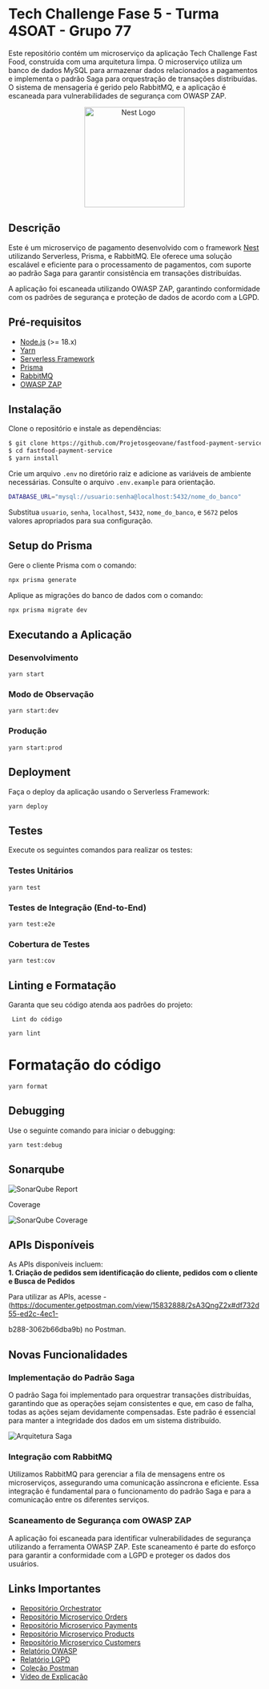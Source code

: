 # Tech Challenge Fase 5 - Turma 4SOAT - Grupo 77

Este repositório contém um microserviço da aplicação Tech Challenge Fast Food, construída com uma arquitetura limpa. O microserviço utiliza um banco de dados MySQL para armazenar dados relacionados a pagamentos e implementa o padrão Saga para orquestração de transações distribuídas. O sistema de mensageria é gerido pelo RabbitMQ, e a aplicação é escaneada para vulnerabilidades de segurança com OWASP ZAP.

<p align="center">
  <a href="http://nestjs.com/" target="blank"><img src="https://nestjs.com/img/logo-small.svg" width="200" alt="Nest Logo" /></a>
</p>

## Descrição

Este é um microserviço de pagamento desenvolvido com o framework [Nest](https://github.com/nestjs/nest) utilizando Serverless, Prisma, e RabbitMQ. Ele oferece uma solução escalável e eficiente para o processamento de pagamentos, com suporte ao padrão Saga para garantir consistência em transações distribuídas.

A aplicação foi escaneada utilizando OWASP ZAP, garantindo conformidade com os padrões de segurança e proteção de dados de acordo com a LGPD.

## Pré-requisitos

- [Node.js](https://nodejs.org/) (>= 18.x)
- [Yarn](https://yarnpkg.com/)
- [Serverless Framework](https://www.serverless.com/)
- [Prisma](https://www.prisma.io/)
- [RabbitMQ](https://www.rabbitmq.com/)
- [OWASP ZAP](https://www.zaproxy.org/)

## Instalação

Clone o repositório e instale as dependências:

```bash
$ git clone https://github.com/Projetosgeovane/fastfood-payment-service.git
$ cd fastfood-payment-service
$ yarn install
```
Crie um arquivo `.env` no diretório raiz e adicione as variáveis de ambiente necessárias. Consulte o arquivo `.env.example` para orientação.

```bash
DATABASE_URL="mysql://usuario:senha@localhost:5432/nome_do_banco"
```
Substitua `usuario`, `senha`, `localhost`, `5432`, `nome_do_banco`, e `5672` pelos valores apropriados para sua configuração.

## Setup do Prisma

Gere o cliente Prisma com o comando:

```bash
npx prisma generate
```
Aplique as migrações do banco de dados com o comando:
```bash
npx prisma migrate dev
```

## Executando a Aplicação

### Desenvolvimento
```
yarn start
```

### Modo de Observação

`yarn start:dev`


### Produção

`yarn start:prod`


## Deployment

Faça o deploy da aplicação usando o Serverless Framework:

`yarn deploy`


## Testes

Execute os seguintes comandos para realizar os testes:

### Testes Unitários

`yarn test`


### Testes de Integração (End-to-End)

`yarn test:e2e`


### Cobertura de Testes

`yarn test:cov`


## Linting e Formatação

Garanta que seu código atenda aos padrões do projeto:

` Lint do código`


`yarn lint`


# Formatação do código

`yarn format`


## Debugging

Use o seguinte comando para iniciar o debugging:

`yarn test:debug`

## Sonarqube

![SonarQube Report](https://github.com/Projetosgeovane/fastfood-payment-service/blob/main/img/sonar.png?raw=true)

Coverage

![SonarQube Coverage](https://github.com/Projetosgeovane/fastfood-payment-service/blob/main/img/coverage.png?raw=true)


## APIs Disponíveis

As APIs disponíveis incluem:  
**1. Criação de pedidos sem identificação do cliente, pedidos com o cliente e Busca de Pedidos**

Para utilizar as APIs, acesse - (https://documenter.getpostman.com/view/15832888/2sA3QngZ2x#df732d55-ed2c-4ec1-

b288-3062b66dba9b) no Postman.

## Novas Funcionalidades

### Implementação do Padrão Saga

O padrão Saga foi implementado para orquestrar transações distribuídas, garantindo que as operações sejam consistentes e que, em caso de falha, todas as ações sejam devidamente compensadas. Este padrão é essencial para manter a integridade dos dados em um sistema distribuído.

![Arquitetura Saga](https://github.com/Projetosgeovane/fastfood-product-service/blob/main/Arquitetura%20Saga.jpg)

### Integração com RabbitMQ

Utilizamos RabbitMQ para gerenciar a fila de mensagens entre os microserviços, assegurando uma comunicação assíncrona e eficiente. Essa integração é fundamental para o funcionamento do padrão Saga e para a comunicação entre os diferentes serviços.

### Scaneamento de Segurança com OWASP ZAP

A aplicação foi escaneada para identificar vulnerabilidades de segurança utilizando a ferramenta OWASP ZAP. Este scaneamento é parte do esforço para garantir a conformidade com a LGPD e proteger os dados dos usuários.

## Links Importantes

-  [Repositório Orchestrator](https://github.com/Projetosgeovane/orchestrator)
-   [Repositório Microserviço Orders](https://github.com/Projetosgeovane/fastfood-order-service)
-   [Repositório Microserviço Payments](https://github.com/Projetosgeovane/fastfood-payment-service)
-   [Repositório Microserviço Products](https://github.com/Projetosgeovane/fastfood-product-service)
-   [Repositório Microserviço Customers](https://github.com/Projetosgeovane/fastfood-customer-service)
-   [Relatório OWASP](https://onedrive.live.com/?cid=F8DA2A1BC167CE49&id=F8DA2A1BC167CE49%21s066b0f4e125047bdadf944785ec3deea&parId=F8DA2A1BC167CE49%21sa0f22f73ccaf41f78c5d26d78a5b12e9&o=OneUp)
-  [Relatório LGPD](https://onedrive.live.com/:w:/g/personal/F8DA2A1BC167CE49/EfY4JP2nesJPo5lvVjqSXF4BTHVX4nOzUkhEa4Ssp1SbPg?resid=F8DA2A1BC167CE49!sfd2438f67aa74fc2a3996f563a925c5e&ithint=file%2Cdocx&e=4%3AtSxA7s&sharingv2=true&fromShare=true&at=9&wdOrigin=OWA.LINK&wdPreviousSession=f89075b6-2395-41ab-aed0-37e7bb080a5a&migratedtospo=true&redeem=aHR0cHM6Ly8xZHJ2Lm1zL3cvYy9mOGRhMmExYmMxNjdjZTQ5L0VmWTRKUDJuZXNKUG81bHZWanFTWEY0QlRIVlg0bk96VWtoRWE0U3NwMVNiUGc_ZT00OnRTeEE3cyZzaGFyaW5ndjI9dHJ1ZSZmcm9tU2hhcmU9dHJ1ZSZhdD05JndkT3JpZ2luPU9XQS5MSU5LJndkUHJldmlvdXNTZXNzaW9uPWY4OTA3NWI2LTIzOTUtNDFhYi1hZWQwLTM3ZTdiYjA4MGE1YQ)
-   [Coleção Postman](https://documenter.getpostman.com/view/15832888/2sA3QngZ2x#df732d55-ed2c-4ec1-b288-3062b66dba9b)
-   [Vídeo de Explicação](https://www.youtube.com/watch?v=5PkAGDtcWpo)






